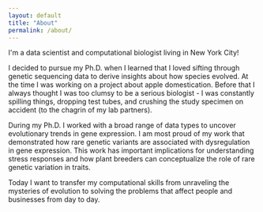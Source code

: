 ```yaml
---
layout: default
title: "About"
permalink: /about/
---
```


I'm a data scientist and computational biologist living in New York City!

I decided to pursue my Ph.D. when I learned that I loved sifting through genetic sequencing data to derive insights about how species evolved. At the time I was working on a project about apple domestication. Before that I always thought I was too clumsy to be a serious biologist - I was constantly spilling things, dropping test tubes, and crushing the study specimen on accident (to the chagrin of my lab partners).

During my Ph.D. I worked with a broad range of data types to uncover evolutionary trends in gene expression. I am most proud of my work that demonstrated how rare genetic variants are associated with dysregulation in gene expression. This work has important implications for understanding stress responses and how plant breeders can conceptualize the role of rare genetic variation in traits.

Today I want to transfer my computational skills from unraveling the mysteries of evolution to solving the problems that affect people and businesses from day to day.


